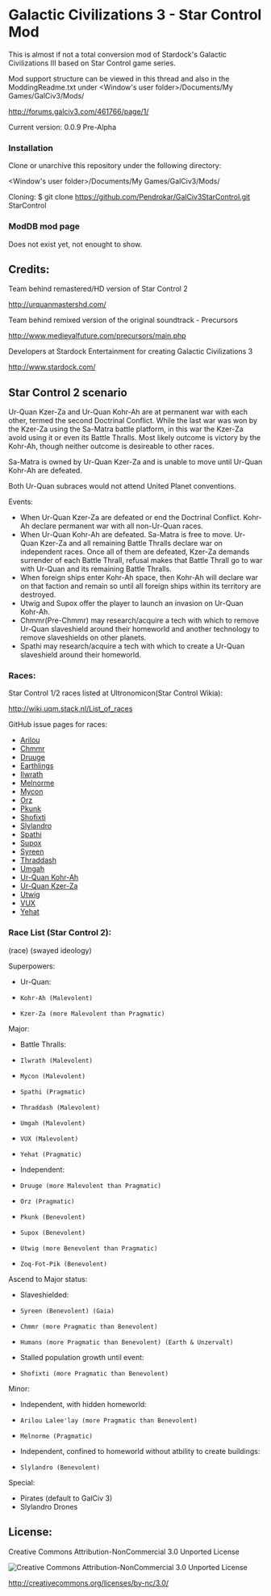 Galactic Civilizations 3 - Star Control Mod
==================

This is almost if not a total conversion mod of Stardock's Galactic Civilizations III based on Star Control game series.

Mod support structure can be viewed in this thread and also in the ModdingReadme.txt under \<Window's user folder\>/Documents/My Games/GalCiv3/Mods/

http://forums.galciv3.com/461766/page/1/

Current version: 0.0.9 Pre-Alpha

### Installation

Clone or unarchive this repository under the following directory:

\<Window's user folder\>/Documents/My Games/GalCiv3/Mods/

Cloning:
$ git clone https://github.com/Pendrokar/GalCiv3StarControl.git StarControl

### ModDB mod page
Does not exist yet, not enought to show.

## Credits:

Team behind remastered/HD version of Star Control 2

http://urquanmastershd.com/


Team behind remixed version of the original soundtrack - Precursors

http://www.medievalfuture.com/precursors/main.php


Developers at Stardock Entertainment for creating Galactic Civilizations 3

http://www.stardock.com/

## Star Control 2 scenario

Ur-Quan Kzer-Za and Ur-Quan Kohr-Ah are at permanent war with each other, termed the second Doctrinal Conflict. While the last war was won by the Kzer-Za using the Sa-Matra battle platform, in this war the Kzer-Za avoid using it or even its Battle Thralls. Most likely outcome is victory by the Kohr-Ah, though neither outcome is desireable to other races.

Sa-Matra is owned by Ur-Quan Kzer-Za and is unable to move until Ur-Quan Kohr-Ah are defeated.

Both Ur-Quan subraces would not attend United Planet conventions.

Events:

* When Ur-Quan Kzer-Za are defeated or end the Doctrinal Conflict. Kohr-Ah declare permanent war with all non-Ur-Quan races.
* When Ur-Quan Kohr-Ah are defeated. Sa-Matra is free to move. Ur-Quan Kzer-Za and all remaining Battle Thralls declare war on independent races. Once all of them are defeated, Kzer-Za demands surrender of each Battle Thrall, refusal makes that Battle Thrall go to war with Ur-Quan and its remaining Battle Thralls.
* When foreign ships enter Kohr-Ah space, then Kohr-Ah will declare war on that faction and remain so until all foreign ships within its territory are destroyed.
* Utwig and Supox offer the player to launch an invasion on Ur-Quan Kohr-Ah.
* Chmmr(Pre-Chmmr) may research/acquire a tech with which to remove Ur-Quan slaveshield around their homeworld and another technology to remove slaveshields on other planets.
* Spathi may research/acquire a tech with which to create a Ur-Quan slaveshield around their homeworld.

### Races:

Star Control 1/2 races listed at Ultronomicon(Star Control Wikia):

http://wiki.uqm.stack.nl/List_of_races

GitHub issue pages for races:

* [Arilou](https://github.com/Pendrokar/GalCiv3StarControl/issues/21)
* [Chmmr](https://github.com/Pendrokar/GalCiv3StarControl/issues/17)
* [Druuge](https://github.com/Pendrokar/GalCiv3StarControl/issues/23)
* [Earthlings](https://github.com/Pendrokar/GalCiv3StarControl/issues/19)
* [Ilwrath](https://github.com/Pendrokar/GalCiv3StarControl/issues/10)
* [Melnorme](https://github.com/Pendrokar/GalCiv3StarControl/issues/22)
* [Mycon](https://github.com/Pendrokar/GalCiv3StarControl/issues/13)
* [Orz](https://github.com/Pendrokar/GalCiv3StarControl/issues/24)
* [Pkunk](https://github.com/Pendrokar/GalCiv3StarControl/issues/16)
* [Shofixti](https://github.com/Pendrokar/GalCiv3StarControl/issues/25)
* [Slylandro](https://github.com/Pendrokar/GalCiv3StarControl/issues/20)
* [Spathi](https://github.com/Pendrokar/GalCiv3StarControl/issues/8)
* [Supox](https://github.com/Pendrokar/GalCiv3StarControl/issues/15)
* [Syreen](https://github.com/Pendrokar/GalCiv3StarControl/issues/18)
* [Thraddash](https://github.com/Pendrokar/GalCiv3StarControl/issues/9)
* [Umgah](https://github.com/Pendrokar/GalCiv3StarControl/issues/26)
* [Ur-Quan Kohr-Ah](https://github.com/Pendrokar/GalCiv3StarControl/issues/5)
* [Ur-Quan Kzer-Za](https://github.com/Pendrokar/GalCiv3StarControl/issues/6)
* [Utwig](https://github.com/Pendrokar/GalCiv3StarControl/issues/14)
* [VUX](https://github.com/Pendrokar/GalCiv3StarControl/issues/12)
* [Yehat](https://github.com/Pendrokar/GalCiv3StarControl/issues/11)

### Race List (Star Control 2):


(race) (swayed ideology)

Superpowers:
*	Ur-Quan:
  *		Kohr-Ah (Malevolent)
  *		Kzer-Za (more Malevolent than Pragmatic)

Major:
*	Battle Thralls:
  *		Ilwrath (Malevolent)
  *		Mycon (Malevolent)
  *		Spathi (Pragmatic)
  *		Thraddash (Malevolent)
  *		Umgah (Malevolent)
  *		VUX (Malevolent)
  *		Yehat (Pragmatic)
*	Independent:
  *		Druuge (more Malevolent than Pragmatic)
  *		Orz (Pragmatic)
  *		Pkunk (Benevolent)
  *		Supox (Benevolent)
  *		Utwig (more Benevolent than Pragmatic)
  *		Zoq-Fot-Pik (Benevolent)
  
Ascend to Major status:
*	Slaveshielded:
  *		Syreen (Benevolent) (Gaia)
  *		Chmmr (more Pragmatic than Benevolent)
  *		Humans (more Pragmatic than Benevolent) (Earth & Unzervalt)
*	Stalled population growth until event:
  *		Shofixti (more Pragmatic than Benevolent)

Minor:
*	Independent, with hidden homeworld:
  *		Arilou Lalee'lay (more Pragmatic than Benevolent)
  *		Melnorme (Pragmatic)
*	Independent, confined to homeworld without atbility to create buildings:
  *		Slylandro (Benevolent)

Special:
* Pirates (default to GalCiv 3)
* Slylandro Drones

## License:
Creative Commons Attribution-NonCommercial 3.0 Unported License

![Creative Commons Attribution-NonCommercial 3.0 Unported License](https://i.creativecommons.org/l/by-nc/3.0/88x31.png)

http://creativecommons.org/licenses/by-nc/3.0/
